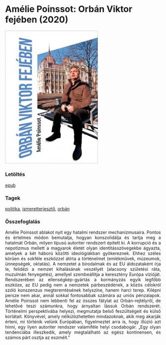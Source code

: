 # <a name="id_1644">Amélie Poinssot: Orbán Viktor fejében (2020)</a>
<img src="https://github.com/BercziSandor/calibre_lib/raw/main/libs/main/Amelie%20Poinssot/Orban%20Viktor%20fejeben%20%281644%29/cover.jpg" alt="cover" width="300"/>

### Letöltés
[epub](https://github.com/BercziSandor/calibre_lib/raw/main/libs/main/Amelie%20Poinssot/Orban%20Viktor%20fejeben%20%281644%29/Orban%20Viktor%20fejeben%20-%20Amelie%20Poinssot.epub)

### Tagek
[politika](https://github.com/berczisandor/calibre_lib/blob/main/libs/main/tags/politika.md), [ismeretterjesztő](https://github.com/berczisandor/calibre_lib/blob/main/libs/main/tags/ismeretterjeszt%c5%91.md), [orbán](https://github.com/berczisandor/calibre_lib/blob/main/libs/main/tags/orb%c3%a1n.md)

### Összefoglalás
<div>
<p align="justify">Amélie ​Poinssot ablakot nyit egy hatalmi rendszer mechanizmusaira. Pontos és értelmes módon bemutatja, hogyan konszolidálja és tartja meg a hatalmát Orbán, milyen típusú autoriter rendszert épített ki. A korrupció és a nepotizmus mellett a magyarok életét olyan identitásszövegekbe ágyazta, amelyek a két háború közötti ideológiákban gyökereznek. Ehhez széles körűen és sokféle eszközzel átírta a történelmet (emlékművek, múzeumok, ünnepségek, oktatás). A nemzetet a birodalmak és az EU áldozataként írja le, felidézi a nemzet kihalásának veszélyét (alacsony születési ráta, muzulmán fenyegetés), amellyel szembeállítja a keresztény Európa vízióját. Rendszerében az ellenségkép-gyártás a kormányzás egyik legfőbb eszköze, az EU pedig nem a nemzetek párbeszédének, a közös célokról szóló konszenzus megteremtésének helyszíne, hanem harci terep. Kilépni persze nem akar, annál sokkal fontosabbak számára az uniós pénzalapok. Amélie Poinssot nem lebbenti fel az összes fátylat az Orbán-rejtélyről, de lehetővé teszi számunkra, hogy árnyaltan lássuk Orbán rendszerét. Történelmi perspektívába helyezi, megmutatja belső feszültségeit és külső korlátait. Könyvével, amely nélkülözhetetlen mindazoknak, akik meg akarják érteni, mi történik velünk Európában, figyelmeztet arra is, hogy illúzió azt hinni, egy ilyen autoriter rendszer valamiféle helyi csodabogár. „Egy olyan tendenciába illeszkedik, amely megtalálható az egész kontinensen, és számos párt osztja az eszméit.”</p></div>


